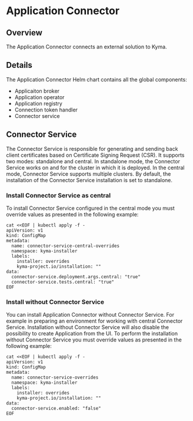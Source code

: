 # Application Connector

## Overview

The Application Connector connects an external solution to Kyma.

## Details

The Application Connector Helm chart contains all the global components:
- Applicaiton broker
- Application operator
- Application registry
- Connection token handler
- Connector service

## Connector Service

The Connector Service is responsible for generating and sending back client certificates based on Certificate Signing Request (CSR). It supports two modes: standalone and central. In standalone mode, the Connector Service works on and for the cluster in which it is deployed. In the central mode, Connector Service supports multiple clusters. By default, the installation of the Connector Service installation is set to standalone.

### Install Connector Service as central

To install Connector Service configured in the central mode you must override values as presented in the following example:

```
cat <<EOF | kubectl apply -f -
apiVersion: v1
kind: ConfigMap
metadata:
  name: connector-service-central-overrides
  namespace: kyma-installer
  labels:
    installer: overrides
    kyma-project.io/installation: ""
data:
  connector-service.deployment.args.central: "true"
  connector-service.tests.central: "true"
EOF
```

### Install without Connector Service

You can install Application Connector without Connector Service. For example in preparing an environment for working with central Connector Service. Installation without Connector Service will also disable the possibility to create Application from the UI. To perform the installation without Connector Service you must override values as presented in the following example:

```
cat <<EOF | kubectl apply -f -
apiVersion: v1
kind: ConfigMap
metadata:
  name: connector-service-overrides
  namespace: kyma-installer
  labels:
    installer: overrides
    kyma-project.io/installation: ""
data:
  connector-service.enabled: "false"
EOF
```